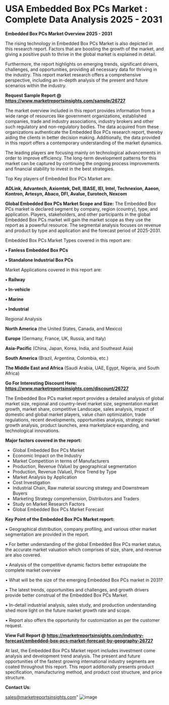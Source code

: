  # USA Embedded Box PCs Market : Complete Data Analysis 2025 - 2031

<Strong> Embedded Box PCs Market Overview 2025 - 2031</strong>

The rising technology in Embedded Box PCs Market is also depicted in this research report. Factors that are boosting the growth of the market, and giving a positive push to thrive in the global market is explained in detail.

Furthermore, the report highlights on emerging trends, significant drivers, challenges, and opportunities, providing all necessary data for thriving in the industry. This report market research offers a comprehensive perspective, including an in-depth analysis of the present and future scenarios within the industry.

<strong>Request Sample Report @ <a href=https://www.marketreportsinsights.com/sample/26727>https://www.marketreportsinsights.com/sample/26727</a></strong>

The market overview included in this report provides information from a wide range of resources like government organizations, established companies, trade and industry associations, industry brokers and other such regulatory and non-regulatory bodies. The data acquired from these organizations authenticate the Embedded Box PCs research report, thereby aiding the clients in better decision making. Additionally, the data provided in this report offers a contemporary understanding of the market dynamics.

The leading players are focusing mainly on technological advancements in order to improve efficiency. The long-term development patterns for this market can be captured by continuing the ongoing process improvements and financial stability to invest in the best strategies.

Top Key players of Embedded Box PCs Market are:

<strong>ADLink, Advantech, Axiomtek, Dell, IBASE, IEI, Intel, Technexion, Aaeon, Kontron, Artesyn, Abaco, DFI, Avalue, Eurotech, Nexcom</strong>

<strong><b>Global Embedded Box PCs Market Scope and Size:</b></strong>
The Embedded Box PCs market is declared segment by company, region (country), type, and application. Players, stakeholders, and other participants in the global Embedded Box PCs market will gain the market scope as they use the report as a powerful resource. The segmental analysis focuses on revenue and product by type and application and the forecast period of 2025-2031.

Embedded Box PCs Market Types covered in this report are:

<strong>• Fanless Embedded Box PCs

• Standalone Industrial Box PCs</strong>

Market Applications covered in this report are:

<strong>• Railway

• In-vehicle

• Marine

• Industrial</strong> 

Regional Analysis

<strong>North America</strong> (the United States, Canada, and Mexico)

<strong>Europe</strong> (Germany, France, UK, Russia, and Italy)

<strong>Asia-Pacific</strong> (China, Japan, Korea, India, and Southeast Asia)

<strong>South America</strong> (Brazil, Argentina, Colombia, etc.)

<strong>The Middle East and Africa</strong> (Saudi Arabia, UAE, Egypt, Nigeria, and South Africa)

<strong>Go For Interesting Discount Here: <a href=https://www.marketreportsinsights.com/discount/26727>https://www.marketreportsinsights.com/discount/26727</a></strong>

The Embedded Box PCs market report provides a detailed analysis of global market size, regional and country-level market size, segmentation market growth, market share, competitive Landscape, sales analysis, impact of domestic and global market players, value chain optimization, trade regulations, recent developments, opportunities analysis, strategic market growth analysis, product launches, area marketplace expanding, and technological innovations.

<strong><b>Major factors covered in the report:</b></strong>
<ul>
  <li>Global Embedded Box PCs Market </li>
  <li>Economic Impact on the Industry</li>
  <li>Market Competition in terms of Manufacturers</li>
  <li>Production, Revenue (Value) by geographical segmentation</li>
  <li>Production, Revenue (Value), Price Trend by Type</li>
  <li>Market Analysis by Application</li>
  <li>Cost Investigation</li>
  <li>Industrial Chain, Raw material sourcing strategy and Downstream Buyers</li>
  <li>Marketing Strategy comprehension, Distributors and Traders</li>
  <li>Study on Market Research Factors</li>
  <li>Global Embedded Box PCs Market Forecast</li>
</ul>

<strong><b>Key Point of the Embedded Box PCs Market report:</b></strong>

• Geographical distribution, company profiling, and various other market segmentation are provided in the report.

• For better understanding of the global Embedded Box PCs market status, the accurate market valuation which comprises of size, share, and revenue are also covered.

• Analysis of the competitive dynamic factors better extrapolate the complete market overview

• What will be the size of the emerging Embedded Box PCs market in 2031?

• The latest trends, opportunities and challenges, and growth drivers provide better construal of the Embedded Box PCs Market.

• In-detail industrial analysis, sales study, and production understanding shed more light on the future market growth rate and scope.

• Report also offers the opportunity for customization as per the customer request.

<strong><b>View Full Report @ <a href=https://marketreportsinsights.com/industry-forecast/embedded-box-pcs-market-forecast-by-geography-26727>https://marketreportsinsights.com/industry-forecast/embedded-box-pcs-market-forecast-by-geography-26727</a></b></strong>


At last, the Embedded Box PCs Market report includes investment come analysis and development trend analysis. The present and future opportunities of the fastest growing international industry segments are coated throughout this report. This report additionally presents product specification, manufacturing method, and product cost structure, and price structure.

<strong>Contact Us:</strong>

sales@marketreportsinsights.com"
![image](https://github.com/user-attachments/assets/31d90ec7-0a4b-47d9-8095-84825e6c922d)
